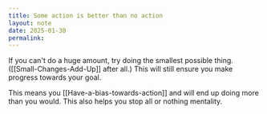 ```yaml
---
title: Some action is better than no action
layout: note
date: 2025-01-30
permalink:
---
```


If you can't do a huge amount, try doing the smallest possible thing. ([[Small-Changes-Add-Up]] after all.) This will still ensure you make progress towards your goal.

This means you [[Have-a-bias-towards-action]] and will end up doing more than you would. This also helps you stop all or nothing mentality.
